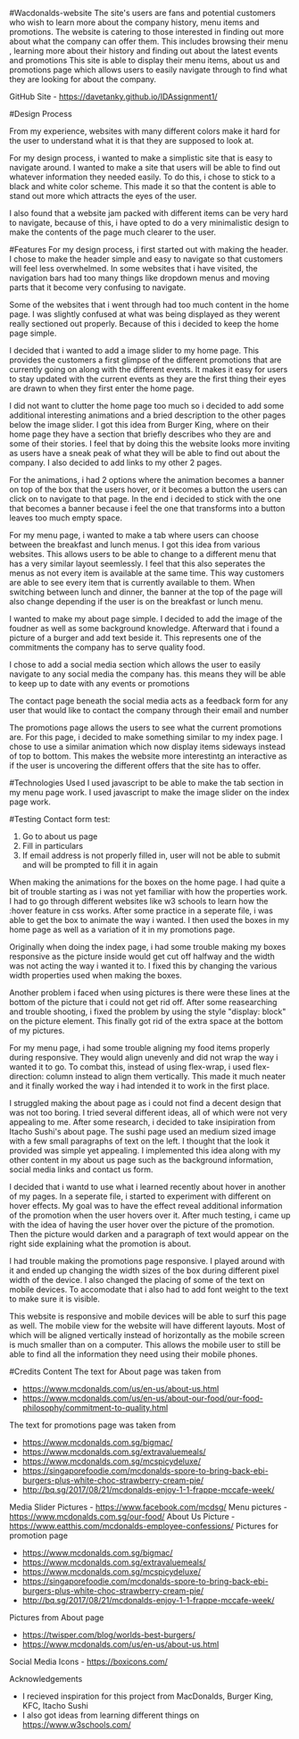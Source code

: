 #Wacdonalds-website
The site's users are fans and potential customers who wish to learn more about the company history, menu items and promotions.
The website is catering to those interested in finding out more about what the company can offer them. This includes browsing their menu
, learning more about their history and finding out about the latest events and promotions
This site is able to display their menu items, about us and promotions page which allows users to easily navigate through to find what they are looking for about the company.


GitHub Site - https://davetanky.github.io/IDAssignment1/

#Design Process

From my experience, websites with many different colors make it hard for the user to understand what it is that they are supposed to look at.

For my design process, i wanted to make a simplistic site that is easy to navigate around. I wanted  to make a site that users will be able to find out whatever information they needed easily. To do this, i chose to stick to a black and white color scheme.
This made it so that the content is able to stand out more which attracts the eyes of the user. 

I also found that a website jam packed with different items can be very hard to navigate, because of this, i have opted to do a very minimalistic design to make the contents of the page much clearer to the user.

#Features
For my design process, i first started out with making the header. I chose to make the header simple and easy to navigate so that customers will feel less overwhelmed. In some websites that i have visited, 
the navigation bars had too many things like dropdown menus and moving parts that it become very confusing to navigate.

Some of the websites that i went through had too much content in the home page. I was slightly confused at what was being displayed as they werent really sectioned out properly.
Because of this i decided to keep the home page simple.

I decided that i wanted to add a image slider to my home page. This provides the customers a first glimpse of the different promotions that are currently going on along with the different events.
It makes it easy for users to stay updated with the current events as they are the first thing their eyes are drawn to when they first enter the home page.

I did not want to clutter the home page too much so i decided to add some additional interesting animations and a bried description to the other pages below the image slider. I got this idea from Burger King, where on their home page they have a section that briefly describes who they are and some of their stories.
I feel that by doing this the website looks more inviting as users have a sneak peak of what they will be able to find out about the company. I also decided to add links to my other 2 pages.

For the animations, i had 2 options where the animation becomes a banner on top of the box that the users hover, 
or it becomes a button the users can click on to navigate to that page. In the end i decided to stick with the one that becomes a banner because i feel the one that transforms into a button leaves too much empty space.

For my menu page, i wanted to make a tab where users can choose between the breakfast and lunch menus. I got this idea from various websites. This allows users to be able to change to a different menu that has a very similar layout seemlessly.
I feel that this also seperates the menus as not every item is available at the same time. This way customers are able to see every item that is currently available to them.
When switching between lunch and dinner, the banner at the top of the page will also change depending if the user is on the breakfast or lunch menu.

I wanted to make my about page simple. I decided to add the image of the foudner as well as some background knowledge.
Afterward that i found a picture of a burger and add text beside it. This represents one of the commitments the company has to serve quality food.

I chose to add a social media section which allows the user to easily navigate to any social media the company has. this means they will be able to keep up to date with any events or promotions

The contact page beneath the social media acts as a feedback form for any user that would like to contact the company through their email and number

The promotions page allows the users to see what the current promotions are. For this page, i decided to make something similar to my index page. 
I chose to use a similar animation which now display items sideways instead of top to bottom.
This makes the website more interestintg an interactive as if the user is uncovering the different offers that the site has to offer.

#Technologies Used
I used javascript to be able to make the tab section in my menu page work.
I used javascript to make the image slider on the index page work.


#Testing
Contact form test:
1. Go to about us page
2. Fill in particulars
3. If email address is not properly filled in, user will not be able to submit and will be prompted to fill it in again

When making the animations for the boxes on the home page. I had quite a bit of trouble starting as i was not yet familiar with how the properties work.
I had to go through different websites like w3 schools to learn how the :hover feature in css works.
After some practice in a seperate file, i was able to get the box to animate the way i wanted.
I then used the boxes in my home page as well as a variation of it in my promotions page.

Originally when doing the index page, i had some trouble making my boxes responsive as the picture inside would get cut off halfway and the width was not acting the way i wanted it to.
I fixed this by changing the various width properties used when making the boxes.

Another problem i faced when using pictures is there were these lines at the bottom of the picture that i could not get rid off.
After some reasearching and trouble shooting, i fixed the problem by using the style "display: block" on the picture element. This finally got rid of the extra space at the bottom of my pictures.

For my menu page, i had some trouble aligning my food items properly during responsive. They would align unevenly and did not wrap the way i wanted it to go.
To combat this, instead of using flex-wrap, i used flex-direction: column instead to align them vertically. This made it much neater and it finally worked the way i had intended it to work in the first place.

I struggled making the about page as i could not find a decent design that was not too boring. I tried several different ideas, all of which were not very appealing to me.
After some research, i decided to take insipiration from Itacho Sushi's about page.
The sushi page used an medium sized image with a few small paragraphs of text on the left.
I thought that the look it provided was simple yet appealing.
I implemented this idea along with my other content in my about us page such as the background information, social media links and contact us form.

I decided that i wantd to use what i learned recently about hover in another of my pages.
In a seperate file, i started to experiment with different on hover effects.
My goal was to have the effect reveal additional information of the promotion when the user hovers over it.
After much testing, i came up with the idea of having the user hover over the picture of the promotion.
Then the picture would darken and a paragraph of text would appear on the right side explaining what the promotion is about.

I had trouble making the promotions page responsive. I played around with it and ended up changing the width sizes of the box during different pixel width of the device. I also changed the placing of some of the text
on mobile devices. To accomodate that i also had to add font weight to the text to make sure it is visible.

This website is responsive and mobile devices will be able to surf this page as well. The mobile view for the website will have different layouts. Most of which will be aligned vertically instead of horizontally
as the mobile screen is much smaller than on a computer. This allows the mobile user to still be able to find all the information they need using their mobile phones.

#Credits
Content
The text for About page was taken from 
- https://www.mcdonalds.com/us/en-us/about-us.html
- https://www.mcdonalds.com/us/en-us/about-our-food/our-food-philosophy/commitment-to-quality.html

The text for promotions page was taken from
- https://www.mcdonalds.com.sg/bigmac/
- https://www.mcdonalds.com.sg/extravaluemeals/
- https://www.mcdonalds.com.sg/mcspicydeluxe/
- https://singaporefoodie.com/mcdonalds-spore-to-bring-back-ebi-burgers-plus-white-choc-strawberry-cream-pie/
- http://bq.sg/2017/08/21/mcdonalds-enjoy-1-1-frappe-mccafe-week/


Media
Slider Pictures - https://www.facebook.com/mcdsg/
Menu pictures - https://www.mcdonalds.com.sg/our-food/
About Us Picture - https://www.eatthis.com/mcdonalds-employee-confessions/
Pictures for promotion page 
- https://www.mcdonalds.com.sg/bigmac/
- https://www.mcdonalds.com.sg/extravaluemeals/
- https://www.mcdonalds.com.sg/mcspicydeluxe/
- https://singaporefoodie.com/mcdonalds-spore-to-bring-back-ebi-burgers-plus-white-choc-strawberry-cream-pie/
- http://bq.sg/2017/08/21/mcdonalds-enjoy-1-1-frappe-mccafe-week/

Pictures from About page
- https://twisper.com/blog/worlds-best-burgers/
- https://www.mcdonalds.com/us/en-us/about-us.html

Social Media Icons - https://boxicons.com/

Acknowledgements
- I recieved inspiration for this project from MacDonalds, Burger King, KFC, Itacho Sushi
- I also got ideas from learning different things on https://www.w3schools.com/



